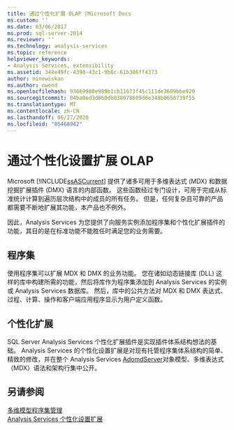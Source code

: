 ```yaml
---
title: 通过个性化扩展 OLAP |Microsoft Docs
ms.custom: ''
ms.date: 03/06/2017
ms.prod: sql-server-2014
ms.reviewer: ''
ms.technology: analysis-services
ms.topic: reference
helpviewer_keywords:
- Analysis Services, extensibility
ms.assetid: 348e49fc-4390-43c1-9b6c-61b386ff4373
author: minewiskan
ms.author: owend
ms.openlocfilehash: 93669980e989b1cb11673f45c111de3609bbe920
ms.sourcegitcommit: 04ba0ed3d860db038078609d6e348b0650739f55
ms.translationtype: MT
ms.contentlocale: zh-CN
ms.lasthandoff: 06/27/2020
ms.locfileid: "85468942"
---
```

# <a name="extending-olap-through-personalizations"></a>通过个性化设置扩展 OLAP
  Microsoft  [!INCLUDE[ssASCurrent](../../../includes/ssascurrent-md.md)] 提供了诸多可用于多维表达式 (MDX) 和数据挖掘扩展插件 (DMX) 语言的内部函数。 这些函数经过专门设计，可用于完成从标准统计计算到遍历层次结构中的成员的所有任务。 但是，任何复杂且可靠的产品都需要不断地扩展其功能，本产品也不例外。  
  
 因此，Analysis Services 为您提供了向服务实例添加程序集和个性化扩展插件的功能，其目的是在标准功能不能胜任时满足您的业务需要。  
  
## <a name="assemblies"></a>程序集  
 使用程序集可以扩展 MDX 和 DMX 的业务功能。 您在诸如动态链接库 (DLL) 这样的库中构建所需的功能，然后将库作为程序集添加到 Analysis Services 的实例或 Analysis Services 数据库。 然后，库中的公共方法对 MDX 和 DMX 表达式、过程、计算、操作和客户端应用程序显示为用户定义函数。  
  
## <a name="personalized-extensions"></a>个性化扩展  
 SQL Server Analysis Services 个性化扩展插件是实现插件体系结构想法的基础。 Analysis Services 的个性化设置扩展是对现有托管程序集体系结构的简单、精致的修改，并在整个 Analysis Services [AdomdServer](/previous-versions/sql/sql-server-2014/ms131779(v=sql.120))对象模型、多维表达式（MDX）语法和架构行集中公开。  
  
## <a name="see-also"></a>另请参阅  
 [多维模型程序集管理](../multidimensional-model-assemblies-management.md)   
 [Analysis Services 个性化设置扩展](analysis-services-personalization-extensions.md)  
  
  
